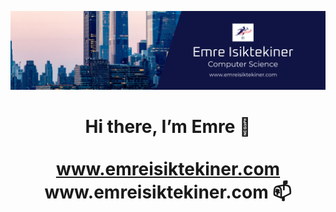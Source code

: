 ![alt text](https://github.com/emreisiktekiner/emreisiktekiner/blob/main/Cover.png?raw=true)

<h1 align="center">
Hi there, I’m Emre 👋 <br><br>
<a href="https://www.emreisiktekiner.com/" target="_blank">www.emreisiktekiner.com</a>
www.emreisiktekiner.com 📫
  </h1>

<!---
emreisiktekiner/emreisiktekiner is a ✨ special ✨ repository because its `README.md` (this file) appears on your GitHub profile.
You can click the Preview link to take a look at your changes.
--->
